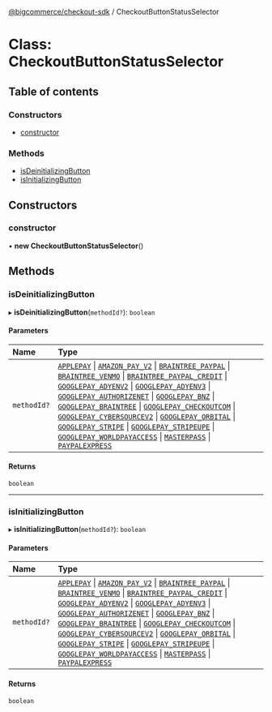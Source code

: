 [@bigcommerce/checkout-sdk](../README.md) / CheckoutButtonStatusSelector

# Class: CheckoutButtonStatusSelector

## Table of contents

### Constructors

- [constructor](CheckoutButtonStatusSelector.md#constructor)

### Methods

- [isDeinitializingButton](CheckoutButtonStatusSelector.md#isdeinitializingbutton)
- [isInitializingButton](CheckoutButtonStatusSelector.md#isinitializingbutton)

## Constructors

### constructor

• **new CheckoutButtonStatusSelector**()

## Methods

### isDeinitializingButton

▸ **isDeinitializingButton**(`methodId?`): `boolean`

#### Parameters

| Name | Type |
| :------ | :------ |
| `methodId?` | [`APPLEPAY`](../enums/CheckoutButtonMethodType.md#applepay) \| [`AMAZON_PAY_V2`](../enums/CheckoutButtonMethodType.md#amazon_pay_v2) \| [`BRAINTREE_PAYPAL`](../enums/CheckoutButtonMethodType.md#braintree_paypal) \| [`BRAINTREE_VENMO`](../enums/CheckoutButtonMethodType.md#braintree_venmo) \| [`BRAINTREE_PAYPAL_CREDIT`](../enums/CheckoutButtonMethodType.md#braintree_paypal_credit) \| [`GOOGLEPAY_ADYENV2`](../enums/CheckoutButtonMethodType.md#googlepay_adyenv2) \| [`GOOGLEPAY_ADYENV3`](../enums/CheckoutButtonMethodType.md#googlepay_adyenv3) \| [`GOOGLEPAY_AUTHORIZENET`](../enums/CheckoutButtonMethodType.md#googlepay_authorizenet) \| [`GOOGLEPAY_BNZ`](../enums/CheckoutButtonMethodType.md#googlepay_bnz) \| [`GOOGLEPAY_BRAINTREE`](../enums/CheckoutButtonMethodType.md#googlepay_braintree) \| [`GOOGLEPAY_CHECKOUTCOM`](../enums/CheckoutButtonMethodType.md#googlepay_checkoutcom) \| [`GOOGLEPAY_CYBERSOURCEV2`](../enums/CheckoutButtonMethodType.md#googlepay_cybersourcev2) \| [`GOOGLEPAY_ORBITAL`](../enums/CheckoutButtonMethodType.md#googlepay_orbital) \| [`GOOGLEPAY_STRIPE`](../enums/CheckoutButtonMethodType.md#googlepay_stripe) \| [`GOOGLEPAY_STRIPEUPE`](../enums/CheckoutButtonMethodType.md#googlepay_stripeupe) \| [`GOOGLEPAY_WORLDPAYACCESS`](../enums/CheckoutButtonMethodType.md#googlepay_worldpayaccess) \| [`MASTERPASS`](../enums/CheckoutButtonMethodType.md#masterpass) \| [`PAYPALEXPRESS`](../enums/CheckoutButtonMethodType.md#paypalexpress) |

#### Returns

`boolean`

___

### isInitializingButton

▸ **isInitializingButton**(`methodId?`): `boolean`

#### Parameters

| Name | Type |
| :------ | :------ |
| `methodId?` | [`APPLEPAY`](../enums/CheckoutButtonMethodType.md#applepay) \| [`AMAZON_PAY_V2`](../enums/CheckoutButtonMethodType.md#amazon_pay_v2) \| [`BRAINTREE_PAYPAL`](../enums/CheckoutButtonMethodType.md#braintree_paypal) \| [`BRAINTREE_VENMO`](../enums/CheckoutButtonMethodType.md#braintree_venmo) \| [`BRAINTREE_PAYPAL_CREDIT`](../enums/CheckoutButtonMethodType.md#braintree_paypal_credit) \| [`GOOGLEPAY_ADYENV2`](../enums/CheckoutButtonMethodType.md#googlepay_adyenv2) \| [`GOOGLEPAY_ADYENV3`](../enums/CheckoutButtonMethodType.md#googlepay_adyenv3) \| [`GOOGLEPAY_AUTHORIZENET`](../enums/CheckoutButtonMethodType.md#googlepay_authorizenet) \| [`GOOGLEPAY_BNZ`](../enums/CheckoutButtonMethodType.md#googlepay_bnz) \| [`GOOGLEPAY_BRAINTREE`](../enums/CheckoutButtonMethodType.md#googlepay_braintree) \| [`GOOGLEPAY_CHECKOUTCOM`](../enums/CheckoutButtonMethodType.md#googlepay_checkoutcom) \| [`GOOGLEPAY_CYBERSOURCEV2`](../enums/CheckoutButtonMethodType.md#googlepay_cybersourcev2) \| [`GOOGLEPAY_ORBITAL`](../enums/CheckoutButtonMethodType.md#googlepay_orbital) \| [`GOOGLEPAY_STRIPE`](../enums/CheckoutButtonMethodType.md#googlepay_stripe) \| [`GOOGLEPAY_STRIPEUPE`](../enums/CheckoutButtonMethodType.md#googlepay_stripeupe) \| [`GOOGLEPAY_WORLDPAYACCESS`](../enums/CheckoutButtonMethodType.md#googlepay_worldpayaccess) \| [`MASTERPASS`](../enums/CheckoutButtonMethodType.md#masterpass) \| [`PAYPALEXPRESS`](../enums/CheckoutButtonMethodType.md#paypalexpress) |

#### Returns

`boolean`
